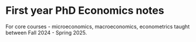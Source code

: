 # First year PhD Economics notes
For core courses - microeconomics, macroeconomics, econometrics taught between Fall 2024 - Spring 2025. 
